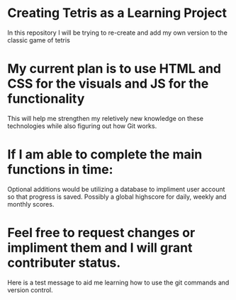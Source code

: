 # Creating Tetris as a Learning Project
In this repository I will be trying to re-create and add my own version to the classic game of tetris

# My current plan is to use HTML and CSS for the visuals and JS for the functionality
This will help me strengthen my reletively new knowledge on these technologies while also figuring out how Git works.


# If I am able to complete the main functions in time:
Optional additions would be utilizing a database to impliment user account so that progress is saved.
Possibly a global highscore for daily, weekly and monthly scores.

# Feel free to request changes or impliment them and I will grant contributer status.




Here is a test message to aid me learning how to use the git commands and version control.